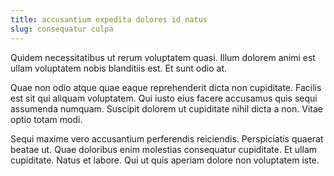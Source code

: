 ```yaml
---
title: accusantium expedita dolores id natus
slug: consequatur culpa
---
```


Quidem necessitatibus ut rerum voluptatem quasi. Illum dolorem animi est ullam voluptatem nobis blanditiis est. Et sunt odio at.

Quae non odio atque quae eaque reprehenderit dicta non cupiditate. Facilis est sit qui aliquam voluptatem. Qui iusto eius facere accusamus quis sequi assumenda numquam. Suscipit dolorem ut cupiditate nihil dicta a non. Vitae optio totam modi.

Sequi maxime vero accusantium perferendis reiciendis. Perspiciatis quaerat beatae ut. Quae doloribus enim molestias consequatur cupiditate. Et ullam cupiditate. Natus et labore. Qui ut quis aperiam dolore non voluptatem iste.
